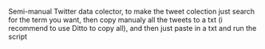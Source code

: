 
Semi-manual Twitter data colector, to make the tweet colection just search for the term you want, then copy manualy all the tweets to a txt (i recommend to use Ditto to copy all), and then just paste in a txt and run the script
